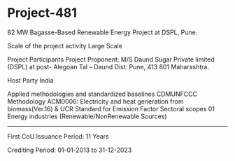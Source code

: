 # Project-481
82 MW Bagasse-Based Renewable Energy Project at DSPL, Pune.

Scale of the project activity Large Scale

Project Participants Project Proponent: M/S Daund Sugar Private
limited (DSPL) at post- Alegoan Tal – Daund
Dist: Pune, 413 801 Maharashtra.

Host Party India

Applied methodologies and standardized
baselines
 CDMUNFCCC Methodology
 ACM0006: Electricity and heat generation
from biomass(Ver.16) & UCR Standard for Emission Factor
Sectoral scopes 01 Energy industries (Renewable/NonRenewable Sources)

__________
First CoU Issuance Period: 11 Years

Crediting Period: 01-01-2013 to 31-12-2023
